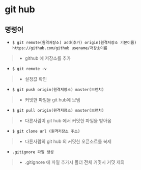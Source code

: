 # git hub

## 명령어

- `$ git remote(원격저장소) add(추가) origin(원격저장소 기본이름) https://github.com/github usename/저장소이름`
>   - github 에 저장소를 추가

- `$ git remote -v`
>    - 설정값 확인
- `$ git push origin(원격저장소) master(브랜치)`
>    - 커밋한 파일들 git hub에 보냄
- `$ git pull origin(원격저장소) master(브랜치)`
>    - 다른사람이 git hub 에서 커밋한 파일을 받아옴
- `$ git clone url (원격저장소 주소)`
>    - 다른사람의 git hub 의 커밋한 오픈소르를 복제
- `.gitignore 파일 생성`
>    - .gitignore 에 파일 추가시 폴더 전체 커밋시 커밋 제외
